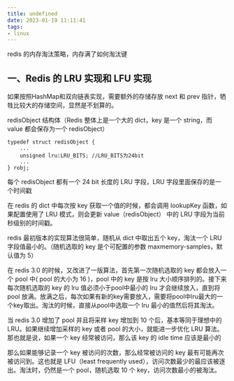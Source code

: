 ```yaml
---
title: undefined
date: 2023-01-19 11:11:41
tags:
- linux
---
```


redis 的内存淘汰策略，内存满了如何淘汰键 

## 一、Redis 的 LRU 实现和 LFU 实现

如果按照HashMap和双向链表实现，需要额外的存储存放 next 和 prev 指针，牺牲比较大的存储空间，显然是不划算的。

redisObject 结构体（Redis 整体上是一个大的 dict，key 是一个 string，而 value 都会保存为一个 redisObject）

```
typedef struct redisObject {
    ...
    unsigned lru:LRU_BITS; //LRU_BITS为24bit
    ...
} robj;
```

每个 redisObject 都有一个 24 bit 长度的 LRU 字段，LRU 字段里面保存的是一个时间戳

在 redis 的 dict 中每次按 key 获取一个值的时候，都会调用 lookupKey 函数，如果配置使用了 LRU 模式，则会更新 value（redisObject） 中的 LRU 字段为当前秒级别的时间戳。

redis 最初版本的实现算法很简单，随机从 dict 中取出五个 key，淘汰一个 LRU 字段值最小的。（随机选取的 key 是个可配置的参数 maxmemory-samples，默认值为 5）

在 redis 3.0 的时候，又改进了一版算法，首先第一次随机选取的 key 都会放入一个 pool 中( pool 的大小为 16 )，pool 中的 key 是按 lru 大小顺序排列的。接下来每次随机选取的 key 的 lru 值必须小于pool中最小的 lru 才会继续放入，直到将 pool 放满。放满之后，每次如果有新的key需要放入，需要将pool中lru最大的一个key取出。淘汰的时候，直接从pool中选取一个 lru 最小的值然后将其淘汰。

当 redis 3.0 增加了 pool 并且将采样 key 增加到 10 个后，基本等同于理想中的 LRU。如果继续增加采样的 key 或者 pool 的大小，就能进一步优化 LRU 算法。那也就是说，如果一个 key 经常被访问，那么该 key 的 idle time 应该是最小的

那么如果能够记录一个 key 被访问的次数，那么经常被访问的 key 最有可能再次被访问到。这也就是 LFU（least frequently used），访问次数最少的最应该被逐出。淘汰时，仍然是一个 pool，随机选取 10 个 key，访问次数最小的被淘汰。